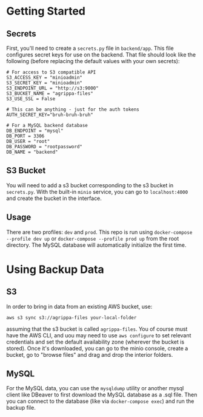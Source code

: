 # Getting Started

## Secrets

First, you'll need to create a `secrets.py` file in `backend/app`. This file configures secret keys for use on the backend. That file should look like the following (before replacing the default values with your own secrets):

```
# For access to S3 compatible API
S3_ACCESS_KEY = "minioadmin"
S3_SECRET_KEY = "minioadmin"
S3_ENDPOINT_URL = "http://s3:9000"
S3_BUCKET_NAME = "agrippa-files"
S3_USE_SSL = False

# This can be anything - just for the auth tokens
AUTH_SECRET_KEY="bruh-bruh-bruh"

# For a MySQL backend database
DB_ENDPOINT = "mysql"
DB_PORT = 3306
DB_USER = "root"
DB_PASSWORD = "rootpassword"
DB_NAME = "backend"
```

## S3 Bucket

You will need to add a s3 bucket corresponding to the s3 bucket in `secrets.py`. With the built-in `minio` service, you can go to `localhost:4000` and create the bucket in the interface.

## Usage

There are two profiles: `dev` and `prod`. This repo is run using `docker-compose --profile dev up` or `docker-compose --profile prod up` from the root directory. The MySQL database will automatically initialize the first time.

# Using Backup Data

## S3

In order to bring in data from an existing AWS bucket, use:

```
aws s3 sync s3://agrippa-files your-local-folder
```

assuming that the s3 bucket is called `agrippa-files`. You of course must have the AWS CLI, and uou may need to use `aws configure` to set relevant credentials and set the default availability zone (wherever the bucket is stored). Once it's downloaded, you can go to the minio console, create a bucket, go to "browse files" and drag and drop the interior folders.

## MySQL

For the MySQL data, you can use the `mysqldump` utility or another mysql client like DBeaver to first download the MySQL database as a .sql file. Then you can connect to the database (like via `docker-compose exec`) and run the backup file.
